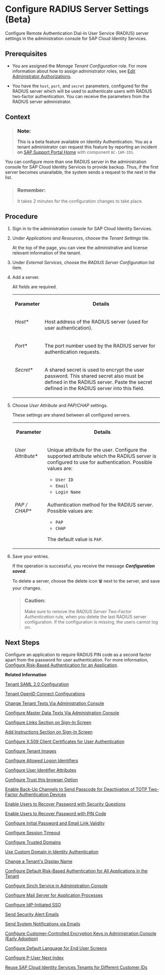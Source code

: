 <!-- loio03043ae44f6d453cb2f7db8b9903fa86 -->

<link rel="stylesheet" type="text/css" href="../css/sap-icons.css"/>

# Configure RADIUS Server Settings \(Beta\)

Configure Remote Authentication Dial-In User Service \(RADIUS\) server settings in the administration console for SAP Cloud Identity Services.



<a name="loio03043ae44f6d453cb2f7db8b9903fa86__prereq_crn_wgp_4fb"/>

## Prerequisites

-   You are assigned the *Manage Tenant Configuration* role. For more information about how to assign administrator roles, see [Edit Administrator Authorizations](edit-administrator-authorizations-86ee374.md).

-   You have the `host`, `port`, and `secret` parameters, configured for the RADIUS server which will be used to authenticate users with RADIUS two-factor authentication. You can receive the parameters from the RADIUS server administrator.




<a name="loio03043ae44f6d453cb2f7db8b9903fa86__context_bf5_rcl_5gb"/>

## Context

> ### Note:  
> This is a beta feature available on Identity Authentication. You as a tenant administrator can request this feature by reporting an incident on [SAP Support Portal Home](https://support.sap.com/en/index.html) with component `BC-IAM-IDS`.

You can configure more than one RADIUS server in the administration console for SAP Cloud Identity Services to provide backup. Thus, if the first server becomes unavailable, the system sends a request to the next in the list.

> ### Remember:  
> It takes 2 minutes for the configuration changes to take place.



## Procedure

1.  Sign in to the administration console for SAP Cloud Identity Services.

2.  Under *Applications and Resources*, choose the *Tenant Settings* tile.

    At the top of the page, you can view the administrative and license relevant information of the tenant.

3.  Under *External Services*, choose the *RADIUS Server Configuration* list item.

4.  Add a server.

    All fields are required.


    <table>
    <tr>
    <th valign="top">

    Parameter


    
    </th>
    <th valign="top">

    Details


    
    </th>
    </tr>
    <tr>
    <td valign="top">
    
    *Host*\*


    
    </td>
    <td valign="top">
    
    Host address of the RADIUS server \(used for user authentication\).


    
    </td>
    </tr>
    <tr>
    <td valign="top">
    
    *Port*\*


    
    </td>
    <td valign="top">
    
    The port number used by the RADIUS server for authentication requests.


    
    </td>
    </tr>
    <tr>
    <td valign="top">
    
    *Secret*\*


    
    </td>
    <td valign="top">
    
    A shared secret is used to encrypt the user password. This shared secret also must be defined in the RADIUS server. Paste the secret defined in the RADIUS server into this field.


    
    </td>
    </tr>
    </table>
    
5.  Choose *User Attribute* and *PAP/CHAP* settings.

    These settings are shared between all configured servers.


    <table>
    <tr>
    <th valign="top">

    Parameter


    
    </th>
    <th valign="top">

    Details


    
    </th>
    </tr>
    <tr>
    <td valign="top">
    
    *User Attribute*\*


    
    </td>
    <td valign="top">
    
    Unique attribute for the user. Configure the supported attribute which the RADIUS server is configured to use for authentication. Possible values are:

    -   `User ID`
    -   `Email`
    -   `Login Name`


    
    </td>
    </tr>
    <tr>
    <td valign="top">
    
    *PAP / CHAP*\*


    
    </td>
    <td valign="top">
    
    Authentication method for the RADIUS server. Possible values are:

    -   `PAP`
    -   `CHAP`

    The default value is `PAP`.


    
    </td>
    </tr>
    </table>
    
6.  Save your entries.

    If the operation is successful, you receive the message ***Configuration saved***.

    To delete a server, choose the delete icon :wastebasket: next to the server, and save your changes.

    > ### Caution:  
    > Make sure to remove the *RADIUS Server Two-Factor Authentication* rule, when you delete the last RADIUS server configuration. If the configuration is missing, the users cannot log on.




<a name="loio03043ae44f6d453cb2f7db8b9903fa86__postreq_t4r_qnp_4fb"/>

## Next Steps

Configure an application to require RADIUS PIN code as a second factor apart from the password for user authentication. For more information, [Configure Risk-Based Authentication for an Application](configure-risk-based-authentication-for-an-application-bc52fbf.md#loiobc52fbf3d59447bbb6aa22f80d8b6056).

**Related Information**  


[Tenant SAML 2.0 Configuration](tenant-saml-2-0-configuration-e81a19b.md "You as a tenant administrator can view and download the tenant SAML 2.0 metadata. You can also change the name format and update your certificate used by the identity provider to digitally sign the messages for the applications.")

[Tenant OpenID Connect Configurations](tenant-openid-connect-configurations-3d6abcc.md "You as a tenant administrator can view and configure the tenant OpenID Connect configurations.")

[Change Tenant Texts Via Administration Console](change-tenant-texts-via-administration-console-c24b1d0.md "The change tenant texts option can be used to change the predefined texts and messages for end-user screens available per tenant in Identity Authentication via the administration console.")

[Configure Master Data Texts Via Administration Console](configure-master-data-texts-via-administration-console-c068ac9.md "The master data texts option can be used to configure the predefined master data for each resource in Identity Authentication via the administration console.")

[Configure Links Section on Sign-In Screen](configure-links-section-on-sign-in-screen-060c032.md "You can configure links to appear on the sign-in screen of your applications.")

[Add Instructions Section on Sign-In Screen](add-instructions-section-on-sign-in-screen-c9e717e.md "You can customize the sign-in screen of the Horizon theme with instructions for the user.")

[Configure X.509 Client Certificates for User Authentication](configure-x-509-client-certificates-for-user-authentication-52c7dcb.md "Tenant administrators can configure X.509 client certificates for user authentication as an alternative to authenticating with a user name and a password.")

[Configure Tenant Images](configure-tenant-images-8742046.md "You can configure a custom global logo and, or a background image on the forms for sign-in in, registration, upgrade, password update, and account activation for all applications in a tenant. You can also set a favicon for tenant.")

[Configure Allowed Logon Identifiers](configure-allowed-logon-identifiers-3adf1ff.md "Tenant administrators can choose the allowed logon identifiers for the users.")

[Configure User Identifier Attributes](configure-user-identifier-attributes-8b9fa88.md "Tenant administrators can configure user identifier attributes as required and unique for the tenant.")

[Configure Trust this browser Option](configure-trust-this-browser-option-5b8377e.md "Tenant administrator can set the number of days for which the users won't get prompted for second-factor authentication, if they sign in from the same browser.")

[Enable Back-Up Channels to Send Passcode for Deactivation of TOTP Two-Factor Authentication Devices](enable-back-up-channels-to-send-passcode-for-deactivation-of-totp-two-factor-authenticati-782935e.md "Tenant administrator can configure back-up channels to send TOTP deactivation passcodes to the user.")

[Enable Users to Recover Password with Security Questions](enable-users-to-recover-password-with-security-questions-d9ae898.md "Users can choose to answer security questions to reset their password.")

[Enable Users to Recover Password with PIN Code](enable-users-to-recover-password-with-pin-code-046a235.md "Users can choose to provide PIN code to reset their password.")

[Configure Initial Password and Email Link Validity](configure-initial-password-and-email-link-validity-f8093f4.md "As a tenant administrator, you can configure the validity of the initial password and link sent to a user in the various application processes.")

[Configure Session Timeout](configure-session-timeout-5ca23e4.md "As a tenant administrator, you can configure when the session, created at the Identity Authentication tenant, expires.")

[Configure Trusted Domains](configure-trusted-domains-08fa1fe.md "Service providers that delegate authentication to Identity Authentication can protect their applications when using embedded frames, also called overlays, or when allowing user self-registration.")

[Use Custom Domain in Identity Authentication](use-custom-domain-in-identity-authentication-c4db840.md "Identity Authentication allows you to use a custom domain that is different from the default one (<tenant ID>.accounts.ondemand.com) - for example www.mytenant.com.")

[Change a Tenant's Display Name](change-a-tenant-s-display-name-a513c91.md "You can configure the tenant's name from the administration console for SAP Cloud Identity Services.")

[Configure Default Risk-Based Authentication for All Applications in the Tenant](configure-default-risk-based-authentication-for-all-applications-in-the-tenant-1aab51a.md#loio1aab51ae62b94f79b4c6dac7a00857c2 "You can define rules for authentication according to different risk factors and apply actions like Allow, Deny, and Two-Factor Authentication for all applications in a tenant.")

[Configure Sinch Service in Administration Console](configure-sinch-service-in-administration-console-3fdc9e1.md "Configure Sinch Service to enable Phone Verification via SMS or SMS Two-Factor Authentication in the administration console.")

[Configure Mail Server for Application Processes](configure-mail-server-for-application-processes-ccc7ba1.md "Configure mail server for the emails sent to the end users in the different application processes.")

[Configure IdP-Initiated SSO](configure-idp-initiated-sso-5d59caa.md)

[Send Security Alert Emails](send-security-alert-emails-c977464.md "Send security alert emails to end-users or administrators when changes in their accounts are made.")

[Send System Notifications via Emails](send-system-notifications-via-emails-aa04a8b.md "You can configure the administration console to send emails with information about expiring certificates, system notifications and new administrators to specific email addresses or to the emails of all administrators.")

[Configure Customer-Controlled Encryption Keys in Administration Console \(Early Adoption\)](configure-customer-controlled-encryption-keys-in-administration-console-early-adoption-fe6e30c.md "")

[Configure Default Language for End User Screens](configure-default-language-for-end-user-screens-2cb73c3.md "Select the language that the end user screen uses if the language of the browser isn’t in the list of supported languages.")

[Configure P-User Next Index](configure-p-user-next-index-045bb1c.md "Set the value for the P-user next index.")

[Reuse SAP Cloud Identity Services Tenants for Different Customer IDs](reuse-sap-cloud-identity-services-tenants-for-different-customer-ids-ebd0258.md "You as a tenant administrator can reuse an existing tenant for configurations and automated subscriptions.")

